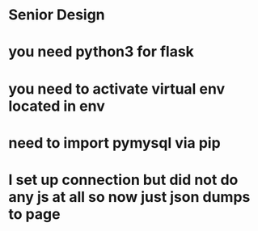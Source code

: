# Senior Design

# you need python3 for flask
# you need to activate virtual env located in env
# need to import pymysql via pip
# I set up connection but did not do any js at all so now just json dumps to page
